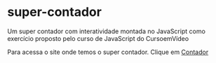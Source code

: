 # super-contador
Um super contador com interatividade montada no JavaScript como exercício proposto pelo curso de JavaScript do CursoemVídeo

Para acessa o site onde temos o super contador. Clique em <a href="https://paulapascoal.github.io/super-contador/" target="_blank" > Contador </a>